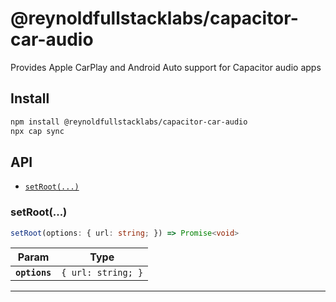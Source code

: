 # @reynoldfullstacklabs/capacitor-car-audio

Provides Apple CarPlay and Android Auto support for Capacitor audio apps

## Install

```bash
npm install @reynoldfullstacklabs/capacitor-car-audio
npx cap sync
```

## API

<docgen-index>

* [`setRoot(...)`](#setroot)

</docgen-index>

<docgen-api>
<!--Update the source file JSDoc comments and rerun docgen to update the docs below-->

### setRoot(...)

```typescript
setRoot(options: { url: string; }) => Promise<void>
```

| Param         | Type                          |
| ------------- | ----------------------------- |
| **`options`** | <code>{ url: string; }</code> |

--------------------

</docgen-api>
